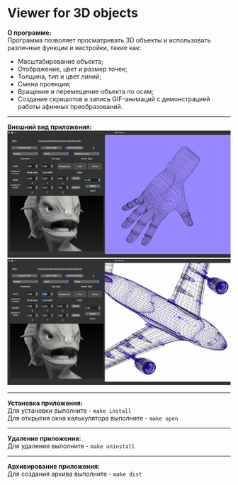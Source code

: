# Viewer for 3D objects

**О программе:**\
Программа позволяет просматривать 3D объекты и использовать различные функции и настройки, такие как:
- Масштабирование объекта;
- Отображение, цвет и размер точек;
- Толщина, тип и цвет линий;
- Смена проекции;
- Вращение и перемещение объекта по осям;
- Создание скришотов и запись GIF-анимаций с демонстрацией работы афинных преобразований.
___
**Внешний вид приложения:**\
<img src="/images/viewer1.png" alt="viewer_1"/>\
<img src="/images/viewer2.png" alt="viewer_2"/>
___
**Установка приложения:** \
Для установки выполните - `make install` \
Для открытия окна калькулятора выполните - `make open`
___
**Удаление приложения:** \
Для удаления выполните - `make uninstall`
___
**Архивирование приложения:** \
Для создания архива выполните - `make dist`

